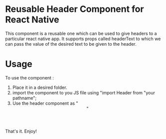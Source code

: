 # Reusable Header Component for React Native
This component is a reusable one which can be used to give headers to a particular react native app. It supports props called headerText to which we can pass the value of the desired text to be given to the header.

# Usage
To use the component :
1. Place it in a desired folder.
2. import the component to you JS file using "import Header from "your pathname";
3. Use the header component as " <Header headerText="your header text here" /> "

That's it.
Enjoy!
